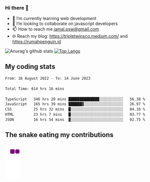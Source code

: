 ### Hi there 👋

<!--
**padepokanpenguin/padepokanpenguin** is a ✨ _special_ ✨ repository because its `README.md` (this file) appears on your GitHub profile.
-->

- 🌱 I’m currently learning  web development
- 👯 I’m looking to collaborate on javascript developers
- 📫 How to reach me jamal.psw@gmail.com
- 🌐 Reach my blog:
   https://tripletwinsco.medium.com/ and
   https://rumahpenguin.id

![Anurag's github stats](https://github-readme-stats.vercel.app/api?username=padepokanpenguin&count_private=true&disable_animations=false&show_icons=true&theme=default)
[![Top Langs](https://github-readme-stats.vercel.app/api/top-langs/?username=padepokanpenguin&theme=default&layout=compact)](https://github.com/padepokanpenguin)

## My coding stats

<!--START_SECTION:waka-->

```txt
From: 16 August 2022 - To: 14 June 2023

Total Time: 614 hrs 16 mins

TypeScript   346 hrs 20 mins ██████████████░░░░░░░░░░░   56.38 %
JavaScript   165 hrs 39 mins ██████▓░░░░░░░░░░░░░░░░░░   26.97 %
CSS          25 hrs 32 mins  █░░░░░░░░░░░░░░░░░░░░░░░░   04.16 %
HTML         23 hrs 7 mins   █░░░░░░░░░░░░░░░░░░░░░░░░   03.77 %
JSON         16 hrs 54 mins  ▓░░░░░░░░░░░░░░░░░░░░░░░░   02.75 %
```

<!--END_SECTION:waka-->


## The snake eating my contributions
![snake gif](https://github.com/padepokanpenguin/padepokanpenguin/blob/output/github-contribution-grid-snake.gif)
